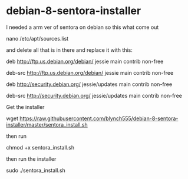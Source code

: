 # debian-8-sentora-installer

I needed a arm ver of sentora on debian so this what come out



nano /etc/apt/sources.list

and delete all that is in there and replace it with this:

deb http://ftp.us.debian.org/debian/ jessie main contrib non-free

deb-src http://ftp.us.debian.org/debian/ jessie main contrib non-free

deb http://security.debian.org/ jessie/updates main contrib non-free

deb-src http://security.debian.org/ jessie/updates main contrib non-free


Get the installer


wget https://raw.githubusercontent.com/blynch555/debian-8-sentora-installer/master/sentora_install.sh

then run 

chmod +x sentora_install.sh

then run the installer

sudo ./sentora_install.sh

